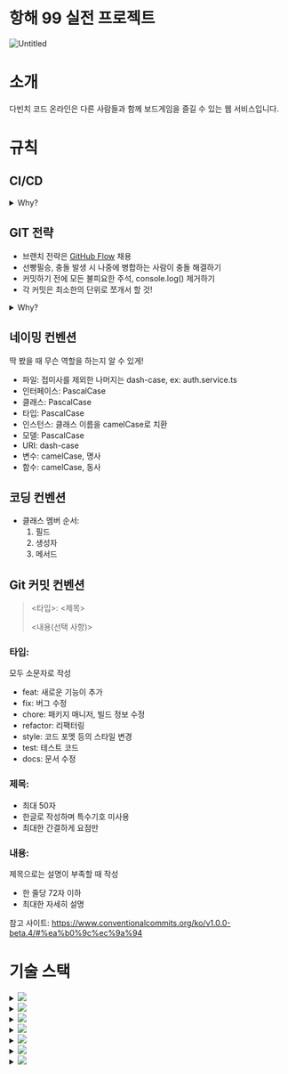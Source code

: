 # 항해 99 실전 프로젝트

![Untitled](https://user-images.githubusercontent.com/44619701/222333562-f47afd2f-1025-4ee9-a44c-414ed00e3156.png)

# 소개

다빈치 코드 온라인은 다른 사람들과 함께 보드게임을 즐길 수 있는 웹 서비스입니다.

# 규칙

## CI/CD

<details>
<summary>Why?</summary>
<p>
여러 프로젝트를 진행하다 자연스레 중요하다 생각되는 점이 있었는데, 바로 즉각적인 피드백과 지속적인 품질 유지다. 이를 극대화한 것이 바로 CI는 개념이며 여기서 조금 더 나아간 CI/CD가 있다. 추가로 CI/CD가 속도와 효율은 추구한다는 점이 지금 상황에서 이를 채용하기에 충분했다.
</p>
</details>

## GIT 전략

- 브랜치 전략은 [GitHub Flow](https://subicura.com/git/guide/github-flow.html#github-flow-%E1%84%87%E1%85%A1%E1%86%BC%E1%84%89%E1%85%B5%E1%86%A8) 채용
- 선빵필승, 충돌 발생 시 나중에 병합하는 사람이 충돌 해결하기
- 커밋하기 전에 모든 불피요한 주석, console.log() 제거하기
- 각 커밋은 최소한의 단위로 쪼개서 할 것!

<details>
<summary>Why?</summary>
<p>
개발을 공부하면서 Git을 접하게 됐고 협업도 해보며 다양한 전약을 도입해봤다. 처음에는 각자의 브랜치를 만들어 작업한 뒤, 특정 주기마다 메인 브랜치와 병합하는 전략을 사용 해봤지만 브랜치 하나의 생명 주기가 사실상 무한하므로 서로의 피드백은 거의 배포 직전에서야 이루어졌다. 이는 누군가 한 번 잘못된 방향으로 향했을 경우 좋지 못한 결과를 낳았다.
Git Flow라는 전략도 사용해 봤지만 적은 인원으로 이뤄진 프로젝트에 이를 적용하기에는 쓸모 없는 단계가 너무 많았다.
결국 하나의 브랜치에만 집중하자! 대신 테스트와 배포를 자동화하는 방향으로 가자!라는 생각으로 GitHub Flow라는 전략을 사용하기로 했다.
</p>
</details>

## 네이밍 컨벤션

딱 봤을 때 무슨 역할을 하는지 알 수 있게!

- 파일: 접미사를 제외한 나머지는 dash-case, ex: auth.service.ts
- 인터페이스: PascalCase
- 클래스: PascalCase
- 타입: PascalCase
- 인스턴스: 클래스 이름을 camelCase로 치환
- 모델: PascalCase
- URI: dash-case
- 변수: camelCase, 명사
- 함수: camelCase, 동사

## 코딩 컨벤션

- 클래스 멤버 순서:
  1. 필드
  2. 생성자
  3. 메서드

## Git 커밋 컨벤션

> <타입>: <제목>
>
> <내용(선택 사항)>

### 타입:

모두 소문자로 작성

- feat: 새로운 기능이 추가
- fix: 버그 수정
- chore: 패키지 매니저, 빌드 정보 수정
- refactor: 리팩터링
- style: 코드 포멧 등의 스타일 변경
- test: 테스트 코드
- docs: 문서 수정

### 제목:

- 최대 50자
- 한글로 작성하며 특수기호 미사용
- 최대한 간결하게 요점만

### 내용:

제목으로는 설명이 부족할 때 작성

- 한 줄당 72자 이하
- 최대한 자세히 설명

참고 사이트: https://www.conventionalcommits.org/ko/v1.0.0-beta.4/#%ea%b0%9c%ec%9a%94

# 기술 스택

<details>
<summary><img src="https://img.shields.io/static/v1?label=&color=339933&message=Node.js&logo=Node.js&style=flat-square&logoColor=ffffff"></summary>
<h2>What?</h2>
<p>브라우저가 아닌 환경에서 JavaScript 코드를 실행시키기 위한 런타임 환경</p>
</details>

<details>
<summary><img src="https://img.shields.io/static/v1?label=&color=000000&message=Express&logo=Express&style=flat-square&logoColor=ffffff"></summary>
<h2>What?</h2>
<p>NodeJS에서 실행되는 HTTP 서버를 쉽고 자유롭게 구성할 수 있는 프레임워크</p>
</details>

<details>
<summary><img src="https://img.shields.io/static/v1?label=&color=3178C6&message=TypeScript&logo=TypeScript&style=flat-square&logoColor=ffffff"></summary>
<h2>What?</h2>
<p>자바스크립트에 타입을 부여해 엄격한 문법을 기반으로 하는 언어</p>
<h2>Why?</h2>
<p>런타임 에러의 사전 방지 및 엄격한 타입 지정을 했기 때문에 가능한 코드 자동 완성으로 인한 생산성 향상을 위해 도입</p>
</details>

<details>
<summary><img src="https://img.shields.io/static/v1?label=&color=%23010101&message=Socket.io&logo=Socket.io&style=flat-square&logoColor=ffffff"></summary>
<h2>What?</h2>
<p>WebSocket 서비스를 이벤트 기반으로 구현할 수 있게 해주는 라이브러리</p>
<h2>Why?</h2>
<p>웹 게임이라는 특성상 실시간 통신을 위한 WebSocket 기술이 필요했고, 이를 익숙한 이벤트 기반으로 쉽게 구현이 가능한 Socket.IO를 사용</p>
</details>

<details>
<summary><img src="https://img.shields.io/static/v1?label=&color=%234479A1&message=MySQL&logo=MySQL&style=flat-square&logoColor=ffffff"></summary>
<h2>What?</h2>
<p>세계에서 가장 많이 쓰이는 관계형 데이터베이스 관리 시스템</p>
<h2>Why?</h2>
<p>굳이 비관계형 데이터베이스를 사용할 이유가 없었고 오랜 기간 많은 사랑을 받다 보니 관련 자료가 많이 있었기 때문에 선택</p>
</details>

<details>
<summary><img src="https://img.shields.io/static/v1?label=&color=%23000000&message=JSON Web Tokens&logo=JSON Web Tokens&style=flat-square&logoColor=ffffff"></summary>
<h2>What?</h2>
<p></p>
<h2></h2>
<p></p>
</details>

<details>
<summary><img src="https://img.shields.io/static/v1?label=&color=%235A29E4&message=Axios&logo=Axios&style=flat-square&logoColor=ffffff"></summary>
<h2>What?</h2>
<p>기본적인 ajax 통신 이외에도 이에 관련된 다양한 기능을 지원하는 라이브러리</p>
<h2>Why?</h2>
<p>카카오 로그인, 서비스간 통신 등을 위한 ajax 라이브러리를 찾던 중 다양한 기능이 있는 axios를 도입</p>
</details>

<!-- <details>
<summary><img src=""></summary>
<h2>What?</h2>
<p></p>
<h2>Why?</h2>
<p></p>
</details> -->
